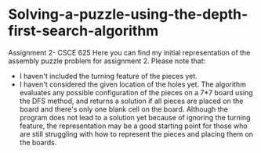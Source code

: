 # Solving-a-puzzle-using-the-depth-first-search-algorithm
Assignment 2- CSCE 625
Here you can find my initial representation of the assembly puzzle problem for assignment 2. Please note that:
- I haven't included the turning feature of the pieces yet.
- I haven't considered the given location of the holes yet.
The algorithm evaluates any possible configuration of the pieces on a 7*7 board using the DFS method, and returns a solution if all pieces are placed on the board and there's only one blank cell on the board. Although the program does not lead to a solution yet because of ignoring the turning feature, the representation may be a good starting point for those who are still struggling with how to represent the pieces and placing them on the boards.

